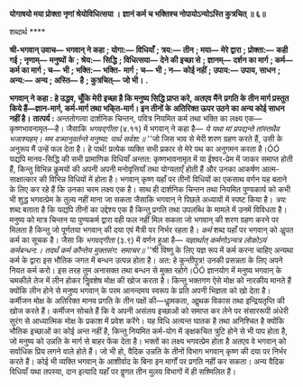 **योगाषयो मया प्रोक्ता नृणां श्रेयोविधित्सया ।** **ज्ञानं कर्म च भक्तिश्च नोपायोऽन्योऽस्ति कुत्रचित् ॥ ६॥** 

शब्दार्थ **** 

**श्री-भगवान् उवाच—** **भगवान् ने कहा** **; योगा:—** **विधियाँ** **; त्रय:—** **तीन** **; मया—** **मेरे द्वारा** **; प्रोक्ता:—** **कही गई** **; नृणाम्—** **मनुष्यों** **के** **; श्रेय:—** **सिद्धि** **; विधित्सया—** **देने की इच्छा से** **; ज्ञानम्—** **दर्शन का मार्ग** **; कर्म—** **कर्म का मार्ग** **; च—** **भी** **; भक्ति:—** **भक्ति-** **मार्ग** **; च—** **भी** **; न—** **कोई नहीं** **; उपाय:—** **उपाय, साधन** **; अन्य:—** **अन्य** **; अस्ति—** **है** **; कुत्रचित्—** **जो भी।** **.** 

**भगवान् ने कहा : हे उद्धव, चूँकि मेरी इच्छा है कि मनुष्य सिद्धि प्राप्त करे, अतएव मैंने** **प्रगति के तीन मार्ग प्रस्तुत किये हैं—ज्ञान-मार्ग, कर्म-मार्ग तथा भकि्त-मार्ग। इन तीनों के** **अतिरिक्त ऊपर उठने का अन्य कोई साधन नहीं है।** **तात्पर्य :** अन्ततोगत्वा दार्शनिक चिन्तन, पवित्र नियमित कर्म तथा भक्ति का लक्ष्य एक— कृष्णभावनामृत—है। जैसाकि *भगवद्गीता* (४.११) में भगवान् ने कहा है— *ये यथा मां प्रपद्यन्ते तांस्तथैव भजाश्यहम्।* *मम वत्र्मानुवर्तन्ते मनुष्या: पार्थ सर्वश:॥* ''जो जिस भाव से मेरी शरण ग्रहण करते हैं, उसी के अनुरूप मैं उन्हें फल देता है। हे पार्थ! प्रत्येक व्यक्ति सभी प्रकार से मेरे पथ का अनुगमन करता है।ÓÓ यद्यपि मानव-सिद्धि की सभी प्रामाणिक विधियाँ अन्तत: कृष्णभावनामृत में या ईश्वर-प्रेम में जाकर समाप्त होती हैं, किन्तु विभिन्न कॢमयों की अपनी अपनी मनोवृत्तियाँ तथा योग्यताएँ होती हैं और उनका आकर्षण आत्म-साक्षात्कार की विभिन्न विधियों में होता है। भगवान् कृष्ण यहाँ पर तीनों विधियों का एकसाथ वर्णन यह बताने के लिए कर रहे हैं कि उनका चरम लक्ष्य एक है। साथ ही दार्शनिक चिन्तन तथा नियमित पुण्यकार्य को कभी भी शुद्ध भगवत्प्रेम के तुल्य नहीं माना जा सकता जैसाकि भगवान् ने पिछले अध्यायों में स्पष्ट किया है। *त्रय:* शब्द बताता है कि यद्यपि तीनों का उद्देश्य एक है किन्तु प्रगति तथा उपलब्धि के मामले में उनमें विविधता है। मनुष्य को मात्र चिन्तन या पुण्यकर्म द्वारा वही फल नहीं मिल सकता जो भगवान् की शरण ग्रहण करने पर मिलता है किन्तु जो पूर्णतया भगवान् की दया एवं मैत्री पर निर्भर रहता है। *कर्म* शब्द यहाँ पर भगवान् को अॢपत कर्म का सूचक है। जैसा कि *भगवद्गीता* (३.९) में वर्णन हुआ है— *यज्ञार्थात् कर्मणोऽन्यत्र लोकोऽयं कर्मबन्धन:।* *तदर्थं कर्म कौन्तेय मुक्तसंग: समाचर॥* ''श्री विष्णु के लिए यज्ञ रूप में कर्म करना चाहिए अन्यथा कर्म के द्वारा इस भौतिक जगत में बन्धन उत्पन्न होता है। अत: हे कुन्तीपुत्र! उनकी प्रसन्नता के लिए अपने नियत कर्म करो। इस तरह तुम अनासक्त तथा बन्धन से मुक्त रहोगे।ÓÓ ज्ञानयोग में मनुष्य भगवान् के चमकीले तेज में लीन होकर निॢवशेष मोक्ष की खोज करता है। किन्तु भक्तगण ऐसे मोक्ष को नारकीय मानते हैं क्योंकि लीन होने से मनुष्य भगवान् के परम आनन्दमय स्वरूप के प्रति अपनी भिज्ञता को खो देता है। कर्मीजन मोक्ष के अतिरिक्त मानव प्रगति के तीन पक्षों की—धाॢमकता, आॢथक विकास तथा इन्द्रियतृप्ति की खोज करते हैं। कर्मीजन सोचते हैं कि वे अपनी असंलय इच्छाओं को समाप्त कर लेने पर संसाररूपी अंधेरी सुरंग से आध्यात्मिक मोक्ष के प्रकाश में प्रवेश करेंगे। यह विधि अत्यन्त घातक है तथा अनिश्चित है क्योंकि भौतिक इच्छाओं का कोई अन्त नहीं है, किन्तु नियमित कर्म-योग में ङ्क्षकचित त्रुटि होने से भी पाप होता है, जो मनुष्य को उन्नति के मार्ग से बाहर फेंक देता है। भक्तों का लक्ष्य भगवत्प्रेम होता है अतएव वे भगवान् को सर्वाधिक प्रिय लगने वाले होते हैं। जो भी हो, वैदिक उन्नति के तीनों विभाग भगवान् कृष्ण की दया पर निर्भर करते हैं। कोई भी व्यक्ति भगवान् के आशीर्वाद के बिना इन मार्गों पर प्रगति नहीं कर सकता। अन्य वैदिक विधियाँ यथा तपस्या, दान इत्यादि यहाँ पर वॢणत तीन मुलय विभागों में ही सश्मिलित हैं।  